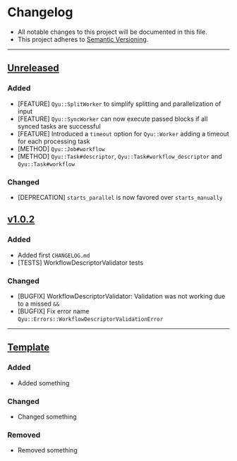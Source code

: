 # Changelog
- All notable changes to this project will be documented in this file.
- This project adheres to [Semantic Versioning](http://semver.org/spec/v2.0.0.html).

---

[Unreleased]: https://github.com/QyuTeam/qyu/compare/v1.0.2...HEAD
## [Unreleased]
### Added
- [FEATURE] `Qyu::SplitWorker` to simplify splitting and parallelization of input
- [FEATURE] `Qyu::SyncWorker` can now execute passed blocks if all synced tasks are successful
- [FEATURE] Introduced a `timeout` option for `Qyu::Worker` adding a timeout for each processing task
- [METHOD] `Qyu::Job#workflow`
- [METHOD] `Qyu::Task#descriptor`, `Qyu::Task#workflow_descriptor` and `Qyu::Task#workflow`

### Changed
- [DEPRECATION] `starts_parallel` is now favored over `starts_manually`

[v1.0.2]: https://github.com/QyuTeam/qyu/compare/v1.0.1...v1.0.2
## [v1.0.2]
### Added
- Added first `CHANGELOG.md`
- [TESTS] WorkflowDescriptorValidator tests

### Changed
- [BUGFIX] WorkflowDescriptorValidator: Validation was not working due to a missed `&&`
- [BUGFIX] Fix error name `Qyu::Errors::WorkflowDescriptorValidationError`

---

[Template]: https://github.com/QyuTeam/qyu/compare/release-1...release-2
## [Template]
### Added
- Added something

### Changed
- Changed something

### Removed
- Removed something

